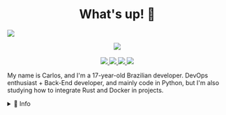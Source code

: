 <h1 align="center"><strong>What's up!</strong> 👋</h1>

![](https://i.imgur.com/BsMQ5YM.png)

<p align="center">
	<img src="https://github-readme-stats.vercel.app/api?username=CarlosSMA&theme=radical&show_icons=true">
	<br> <br>
	<a href="mailto:souza.alvarez03@gmail.com">
		<img src="https://img.shields.io/badge/Gmail-D14836?style=for-the-badge&logo=gmail&logoColor=white">
	</a>
	<a href="https://linkedin.com/in/carlos-eduardo-alvarez">
		<img src="https://img.shields.io/badge/LinkedIn-0077B5?style=for-the-badge&logo=linkedin&logoColor=white">
	</a>
	<a href="https://t.me/CarlosSMA">
		<img src="https://img.shields.io/badge/Telegram-2CA5E0?style=for-the-badge&logo=telegram&logoColor=white">
	</a>
	<a href="https://hub.docker.com/u/carlossma">
		<img src="https://img.shields.io/badge/DockerHub-2CA5E0?style=for-the-badge&logo=docker&logoColor=white">
	</a>
</p>


My name is Carlos, and I'm a 17-year-old Brazilian developer. DevOps enthusiast + Back-End developer, and mainly code in Python, but I'm also studying how to integrate Rust and Docker in projects.

<details>
<summary>📘 Info</summary>

## 🎓 Education

- **Systems development**

  :calendar: 2019-2021

  :school: **Escola Técnica Estadual Porto Digital** (Recife ─ PE)

## :robot: Technical stuff

<h3 align="center">Studying</h3>

<p align="center">
	<a href="https://www.docker.com/">
		<img src="https://img.shields.io/badge/Docker-2CA5E0?style=for-the-badge&logo=docker&logoColor=white">
	</a>
	<a href="https://kubernetes.io">
		<img src="https://img.shields.io/badge/kubernetes-326ce5.svg?&style=for-the-badge&logo=kubernetes&logoColor=white">
	</a>
	<a href="https://www.python.org/">
		<img src="https://img.shields.io/badge/Python-3776AB?style=for-the-badge&logo=python&logoColor=white">
	</a>
	<a href="https://golang.org/">
		<img src="https://img.shields.io/badge/Go-00ADD8?style=for-the-badge&logo=go&logoColor=white">
	</a>
	<a href="https://www.rust-lang.org">
		<img src="https://img.shields.io/badge/Rust-black?style=for-the-badge&logo=rust&logoColor=#E57324">
	</a>
</p>
<h3 align="center">Plan to study</h3>
<p align="center">
	<a href="https://webassembly.org/">
		<img src="https://img.shields.io/badge/WebAssembly-654FF0?style=for-the-badge&logo=WebAssembly&logoColor=white">
	</a>
	<a href="https://cloud.google.com/">
		<img src="https://img.shields.io/badge/Google_Cloud-4285F4?style=for-the-badge&logo=google-cloud&logoColor=white">
	</a>
	<a href="https://aws.amazon.com/">
		<img src="https://img.shields.io/badge/Amazon_AWS-232F3E?style=for-the-badge&logo=amazon-aws&logoColor=white">
	</a>
<br>
	<a href="https://github.com/features/actions">
		<img src="https://img.shields.io/badge/GitHub_Actions-2088FF?style=for-the-badge&logo=github-actions&logoColor=white">
	</a>
	<a href="https://about.gitlab.com/">
		<img src="https://img.shields.io/badge/GitLab-330F63?style=for-the-badge&logo=gitlab&logoColor=white">
	</a>
</p>



## :earth_americas: Languages


|                    :us: English                     | :brazil: Portuguese |
| :-------------------------------------------------: | :-----------------: |
| **C2** ([EFSET](https://www.efset.org/cert/vK1f6v)) |     **Native**      |


## :chart_with_upwards_trend: Career Plan

Currently, I intend to start my professional carrer by developing my DevOps skills, both in the technical side (e.g. Cloud, Clusters) and the management side (e.g. Agile, DevOps Philosofy). 

Apart from DevOps, I also have interest in QA, Embedded Systems and Systems Architecture, so I'd love to learn more about those subjects as well.

---

## Inspirations for my ReadMe
<p align="left">
	<a href="https://github.com/alexandresanlim">
		<img src="https://avatars.githubusercontent.com/u/5353685?v=4" height="70">
		<img src="https://img.shields.io/badge/Alexandre%20Sanlim-100000?style=for-the-badge&logo=github&logoColor=white">
	</a>
	<br> <br>
	<a href="https://github.com/filiptronicek">
		<img src="https://avatars.githubusercontent.com/u/29888641?v=4" height="70">
		<img src="https://img.shields.io/badge/Filip%20Tron%C3%AD%C4%8Dek-100000?style=for-the-badge&logo=github&logoColor=white">
	</a>
</p>
